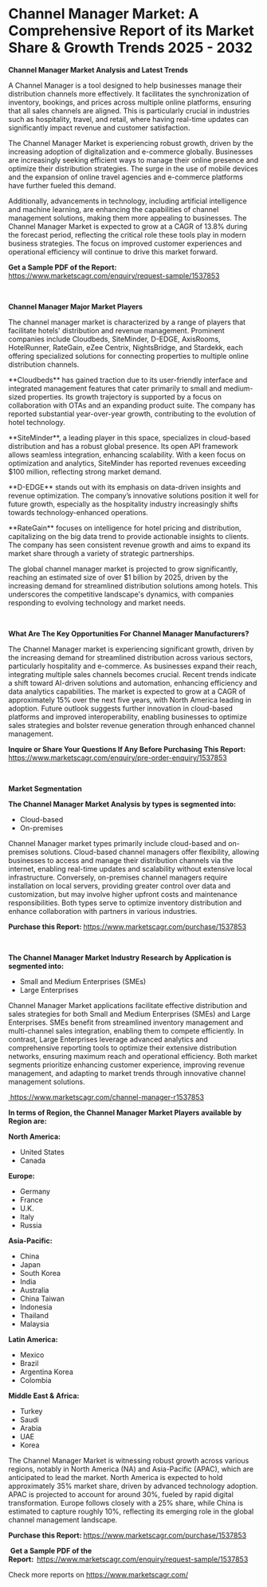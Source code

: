 <p><h1>Channel Manager Market: A Comprehensive Report of its Market Share & Growth Trends 2025 - 2032</h1></p><p><strong>Channel Manager Market Analysis and Latest Trends</strong></p>
<p><p>A Channel Manager is a tool designed to help businesses manage their distribution channels more effectively. It facilitates the synchronization of inventory, bookings, and prices across multiple online platforms, ensuring that all sales channels are aligned. This is particularly crucial in industries such as hospitality, travel, and retail, where having real-time updates can significantly impact revenue and customer satisfaction.</p><p>The Channel Manager Market is experiencing robust growth, driven by the increasing adoption of digitalization and e-commerce globally. Businesses are increasingly seeking efficient ways to manage their online presence and optimize their distribution strategies. The surge in the use of mobile devices and the expansion of online travel agencies and e-commerce platforms have further fueled this demand. </p><p>Additionally, advancements in technology, including artificial intelligence and machine learning, are enhancing the capabilities of channel management solutions, making them more appealing to businesses. The Channel Manager Market is expected to grow at a CAGR of 13.8% during the forecast period, reflecting the critical role these tools play in modern business strategies. The focus on improved customer experiences and operational efficiency will continue to drive this market forward.</p></p>
<p><strong>Get a Sample PDF of the Report:&nbsp;</strong> <a href="https://www.marketscagr.com/enquiry/request-sample/1537853?utm_campaign=2648&utm_medium=2&utm_source=Github&utm_content=ia&utm_term=10032025&utm_id=channel-manager">https://www.marketscagr.com/enquiry/request-sample/1537853</a></p>
<p>&nbsp;</p>
<p><strong>Channel Manager Major Market Players</strong></p>
<p><p>The channel manager market is characterized by a range of players that facilitate hotels' distribution and revenue management. Prominent companies include Cloudbeds, SiteMinder, D-EDGE, AxisRooms, HotelRunner, RateGain, eZee Centrix, NightsBridge, and Stardekk, each offering specialized solutions for connecting properties to multiple online distribution channels.</p><p>**Cloudbeds** has gained traction due to its user-friendly interface and integrated management features that cater primarily to small and medium-sized properties. Its growth trajectory is supported by a focus on collaboration with OTAs and an expanding product suite. The company has reported substantial year-over-year growth, contributing to the evolution of hotel technology.</p><p>**SiteMinder**, a leading player in this space, specializes in cloud-based distribution and has a robust global presence. Its open API framework allows seamless integration, enhancing scalability. With a keen focus on optimization and analytics, SiteMinder has reported revenues exceeding $100 million, reflecting strong market demand.</p><p>**D-EDGE** stands out with its emphasis on data-driven insights and revenue optimization. The company’s innovative solutions position it well for future growth, especially as the hospitality industry increasingly shifts towards technology-enhanced operations.</p><p>**RateGain** focuses on intelligence for hotel pricing and distribution, capitalizing on the big data trend to provide actionable insights to clients. The company has seen consistent revenue growth and aims to expand its market share through a variety of strategic partnerships.</p><p>The global channel manager market is projected to grow significantly, reaching an estimated size of over $1 billion by 2025, driven by the increasing demand for streamlined distribution solutions among hotels. This underscores the competitive landscape's dynamics, with companies responding to evolving technology and market needs.</p></p>
<p>&nbsp;</p>
<p><strong>What Are The Key Opportunities For Channel Manager Manufacturers?</strong></p>
<p><p>The Channel Manager market is experiencing significant growth, driven by the increasing demand for streamlined distribution across various sectors, particularly hospitality and e-commerce. As businesses expand their reach, integrating multiple sales channels becomes crucial. Recent trends indicate a shift toward AI-driven solutions and automation, enhancing efficiency and data analytics capabilities. The market is expected to grow at a CAGR of approximately 15% over the next five years, with North America leading in adoption. Future outlook suggests further innovation in cloud-based platforms and improved interoperability, enabling businesses to optimize sales strategies and bolster revenue generation through enhanced channel management.</p></p>
<p><strong>Inquire or Share Your Questions If Any Before Purchasing This Report:</strong> <a href="https://www.marketscagr.com/enquiry/pre-order-enquiry/1537853?utm_campaign=2648&utm_medium=2&utm_source=Github&utm_content=ia&utm_term=10032025&utm_id=channel-manager">https://www.marketscagr.com/enquiry/pre-order-enquiry/1537853</a></p>
<p>&nbsp;</p>
<p><strong>Market Segmentation</strong></p>
<p><strong>The Channel Manager Market Analysis by types is segmented into:</strong></p>
<p><ul><li>Cloud-based</li><li>On-premises</li></ul></p>
<p><p>Channel Manager market types primarily include cloud-based and on-premises solutions. Cloud-based channel managers offer flexibility, allowing businesses to access and manage their distribution channels via the internet, enabling real-time updates and scalability without extensive local infrastructure. Conversely, on-premises channel managers require installation on local servers, providing greater control over data and customization, but may involve higher upfront costs and maintenance responsibilities. Both types serve to optimize inventory distribution and enhance collaboration with partners in various industries.</p></p>
<p><strong>Purchase this Report:&nbsp;</strong><a href="https://www.marketscagr.com/purchase/1537853?utm_campaign=2648&utm_medium=2&utm_source=Github&utm_content=ia&utm_term=10032025&utm_id=channel-manager">https://www.marketscagr.com/purchase/1537853</a></p>
<p>&nbsp;</p>
<p><strong>The Channel Manager Market Industry Research by Application is segmented into:</strong></p>
<p><ul><li>Small and Medium Enterprises (SMEs)</li><li>Large Enterprises</li></ul></p>
<p><p>Channel Manager Market applications facilitate effective distribution and sales strategies for both Small and Medium Enterprises (SMEs) and Large Enterprises. SMEs benefit from streamlined inventory management and multi-channel sales integration, enabling them to compete efficiently. In contrast, Large Enterprises leverage advanced analytics and comprehensive reporting tools to optimize their extensive distribution networks, ensuring maximum reach and operational efficiency. Both market segments prioritize enhancing customer experience, improving revenue management, and adapting to market trends through innovative channel management solutions.</p></p>
<p><a href="https://www.marketscagr.com/channel-manager-r1537853?utm_campaign=2648&utm_medium=2&utm_source=Github&utm_content=ia&utm_term=10032025&utm_id=channel-manager">&nbsp;https://www.marketscagr.com/channel-manager-r1537853</a></p>
<p><strong>In terms of Region, the Channel Manager Market Players available by Region are:</strong></p>
<p>
    <p> <strong> North America: </strong>
        <ul>
            <li>United States</li>
            <li>Canada</li>
        </ul>
        </p> 
    <p> <strong> Europe: </strong>
        <ul>
            <li>Germany</li>
            <li>France</li>
            <li>U.K.</li>
            <li>Italy</li>
            <li>Russia</li>
        </ul>
        </p> 
    <p> <strong> Asia-Pacific: </strong>
        <ul>
            <li>China</li>
            <li>Japan</li>
            <li>South Korea</li>
            <li>India</li>
            <li>Australia</li>
            <li>China Taiwan</li>
            <li>Indonesia</li>
            <li>Thailand</li>
            <li>Malaysia</li>
        </ul>
        </p> 
    <p> <strong> Latin America: </strong>
        <ul>
            <li>Mexico</li>
            <li>Brazil</li>
            <li>Argentina Korea</li>
            <li>Colombia</li>
        </ul>
        </p> 
    <p> <strong> Middle East & Africa: </strong>
        <ul>
            <li>Turkey</li>
            <li>Saudi</li>
            <li>Arabia</li>
            <li>UAE</li>
            <li>Korea</li>
        </ul>
    </p>
    </p>
<p><p>The Channel Manager Market is witnessing robust growth across various regions, notably in North America (NA) and Asia-Pacific (APAC), which are anticipated to lead the market. North America is expected to hold approximately 35% market share, driven by advanced technology adoption. APAC is projected to account for around 30%, fueled by rapid digital transformation. Europe follows closely with a 25% share, while China is estimated to capture roughly 10%, reflecting its emerging role in the global channel management landscape.</p></p>
<p><strong>Purchase this Report: </strong><a href="https://www.marketscagr.com/purchase/1537853?utm_campaign=2648&utm_medium=2&utm_source=Github&utm_content=ia&utm_term=10032025&utm_id=channel-manager">https://www.marketscagr.com/purchase/1537853</a></p>
<p>&nbsp;<strong>Get a Sample PDF of the Report:&nbsp;&nbsp;</strong><a href="https://www.marketscagr.com/enquiry/request-sample/1537853?utm_campaign=2648&utm_medium=2&utm_source=Github&utm_content=ia&utm_term=10032025&utm_id=channel-manager">https://www.marketscagr.com/enquiry/request-sample/1537853</a></p>
<p><strong></strong></p>
<p>Check more reports on <a href="https://www.marketscagr.com/?utm_campaign=2648&utm_medium=2&utm_source=Github&utm_content=ia&utm_term=10032025&utm_id=channel-manager">https://www.marketscagr.com/</a></p>